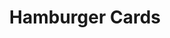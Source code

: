 ---
  id: "34780"
  fieldLayoutId: "89"
  uid: "e0c04fc9-88f0-49a4-bbed-a845d7834b30"
  enabled: "1"
  archived: "0"
  dateCreated: "2019-03-29 23:29:58"
  dateUpdated: "2019-04-01 04:42:02"
  siteSettingsId: "34780"
  slug: "hamburger-menu-hidden-layer"
  siteId: "1"
  uri: "patterns/ios/entry/hamburger-menu-hidden-layer"
  enabledForSite: "1"
  sectionId: "2"
  typeId: "2"
  authorId: "1"
  postDate: "2019-04-01 04:37:00"
  expiryDate: null
  contentId: "34774"
  title: "Hamburger Cards"
  field_allColorsComputed: null
  field_allColorsComputedIllustration: null
  field_allColorsComputedThumbnail: null
  field_appDescription: null
  field_appDescriptionSentiment: null
  field_audio: "0"
  field_authorFaq: null
  field_bgThumbPosition: "left top"
  field_body: null
  field_captureSize: null
  field_categoriesRaw: "optimized real estate,layout,"
  field_categoryInPlainText: null
  field_coldThumbTransform: null
  field_colorPalette: null
  field_contributorName: null
  field_contributorUrl: null
  field_coverColor: null
  field_dominantColor: null
  field_externalContributor: "0"
  field_fetchWebsiteData: null
  field_fullName: null
  field_gfycatSource: "ElegantHatefulGoldenretriever"
  field_gif: "1"
  field_gumletUrl: null
  field_gumletUrlNoPreParse: null
  field_howHelps: "<p><strong>Optimized Real Estate and Layout</strong></p><p>Adding features to an already feature-rich app is a significant user experience challenge. In this case, Amazon takes advantage of a common functionality layer to introduce a new program and promote existing ones. Taking advantage of an unused area of real estate, as the area to the right of the sidebar menu is a smart way to optimize app real estate and create productive layouts.</p><p>Users benefit from this by having a consistent app experience that doesn't bloat the app with features and that surfaces new functionality through subtle channels. This helps users to create new helpful mental models for useful features, without interfering with their shopping experience.</p>"
  field_howWorks: "<p>Amazon is a complex app with a daunting amount of features, functionalities, browsing paths and states. Adding a new feature can be a challenge for an app of this nature. To overcome these challenges, Amazon takes advantage of all the available app real estate to create new interactions an entry points to specific user flows. </p><p>In this particular case, Amazon takes advantage of the unused available viewport real estate that results from opening a sidebar menu. When Amazon users open the sidebar menu, they will notice that an entirely new layer of functionality will get superimposed over the first level of the app. This new layer includes the traditional sidebar or hamburger menu listings but also consists of a row of cards that float to the left of the menu.</p><p>User can navigate to this area by swiping right or by tapping the floating red button that sits between the list and the cards. When users enter into this new horizontal fold of the screen they can see a row of cards with different community-oriented programs like Amazon Giveaways and Amazon Spark (a social shopping feed where shoppers can get advice and socialize their purchases).</p>"
  field_iconColors: null
  field_iconComputedColors: null
  field_illustrationSource: null
  field_imagePathRaw: ""
  field_imageTextOcr: null
  field_depthArticleBody: null
  field_lpSentimentScore: null
  field_lpUrl: null
  field_mediaEmbed: null
  field_mobileId: null
  field_mobileShotSrc: null
  field_newsObject: null
  field_pageFetchJsonString: null
  field_patternSrc: "Amazon"
  field_platformRaw: "iOS"
  field_qualityDescription: null
  field_rawResponse: null
  field_readingDuration: null
  field_readingDurationSeconds: null
  field_readingEaseLevel: null
  field_readingEaseScore: null
  field_references: null
  field_screenshotColors: null
  field_screenshotComputedColors: null
  field_sourceFromArchive: null
  field_strategyDescription: null
  field_thumbColors: null
  field_thumbVideoUrl: null
  field_webDescription: null
  field_webTitle: null
  field_what: "<p>This is a solution found in the Amazon app. When users open the sidebar menu (a.k.a hamburger menu) in the Amazon app, they will notice that the unused space is filled with a row of cards that extend horizontally, beyond the available viewport. There's a small floating arrow icon affordance that when tapped automatically scrolls the screen to the cards area. Amazon uses these cards to feature special promotions like giveaways and to promote their social shopping feed, Spark.</p>"
  root: null
  lft: null
  rgt: null
  level: null
  structureId: null
  layout: layouts/post.njk
---